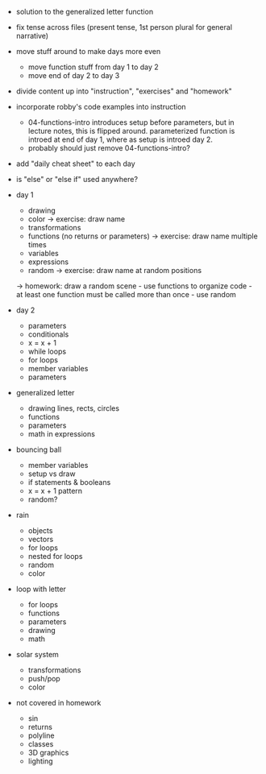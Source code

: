 - solution to the generalized letter function

- fix tense across files (present tense, 1st person plural for general narrative)
- move stuff around to make days more even
    - move function stuff from day 1 to day 2
    - move end of day 2 to day 3
- divide content up into "instruction", "exercises" and "homework"
- incorporate robby's code examples into instruction
    - 04-functions-intro introduces setup before parameters, but in lecture notes, this is flipped around. parameterized function is introed at end of day 1, where as setup is introed day 2.
    - probably should just remove 04-functions-intro?

- add "daily cheat sheet" to each day
- is "else" or "else if" used anywhere?

- day 1
    - drawing
    - color
        -> exercise: draw name
    - transformations
    - functions (no returns or parameters)
        -> exercise: draw name multiple times
    - variables
    - expressions
    - random
        -> exercise: draw name at random positions

    -> homework: draw a random scene
        - use functions to organize code
        - at least one function must be called more than once
        - use random 

- day 2
    - parameters
    - conditionals
    - x = x + 1
    - while loops
    - for loops
    - member variables
    - parameters


- generalized letter
    - drawing lines, rects, circles
    - functions
    - parameters
    - math in expressions
- bouncing ball
    - member variables
    - setup vs draw
    - if statements & booleans
    - x = x + 1 pattern
    - random?
- rain
    - objects
    - vectors
    - for loops
    - nested for loops
    - random
    - color
- loop with letter
    - for loops
    - functions
    - parameters
    - drawing
    - math
- solar system
    - transformations
    - push/pop
    - color

- not covered in homework
    - sin
    - returns
    - polyline
    - classes
    - 3D graphics
    - lighting
